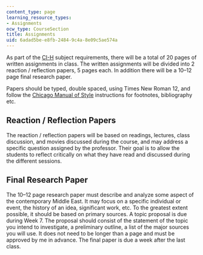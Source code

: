 ```yaml
---
content_type: page
learning_resource_types:
- Assignments
ocw_type: CourseSection
title: Assignments
uid: 6adad5be-e8fb-2484-9c4a-8e09c5ae574a
---
```


As part of the [CI-H](http://web.mit.edu/commreq/cih.html) subject requirements, there will be a total of 20 pages of written assignments in class. The written assignments will be divided into 2 reaction / reflection papers, 5 pages each. In addition there will be a 10–12 page final research paper.

Papers should be typed, double spaced, using Times New Roman 12, and follow the [Chicago Manual of Style](http://www.chicagomanualofstyle.org/home.html) instructions for footnotes, bibliography etc.

Reaction / Reflection Papers
----------------------------

The reaction / reflection papers will be based on readings, lectures, class discussion, and movies discussed during the course, and may address a specific question assigned by the professor. Their goal is to allow the students to reflect critically on what they have read and discussed during the different sessions.

Final Research Paper
--------------------

The 10–12 page research paper must describe and analyze some aspect of the contemporary Middle East. It may focus on a specific individual or event, the history of an idea, significant work, etc. To the greatest extent possible, it should be based on primary sources. A topic proposal is due during Week 7. The proposal should consist of the statement of the topic you intend to investigate, a preliminary outline, a list of the major sources you will use. It does not need to be longer than a page and must be approved by me in advance. The final paper is due a week after the last class.